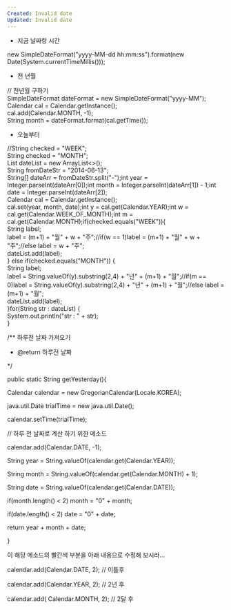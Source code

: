 ```yaml
---
Created: Invalid date
Updated: Invalid date
---
```

- 지금 날짜랑 시간

new SimpleDateFormat("yyyy-MM-dd hh:mm:ss").format(new Date(System.currentTimeMillis()));

- 전 년월

// 전년월 구하기  
SimpleDateFormat dateFormat = new SimpleDateFormat("yyyy-MM");  
Calendar cal = Calendar.getInstance();  
cal.add(Calendar.MONTH, -1);  
String month = dateFormat.format(cal.getTime());  

- 오늘부터

//String checked = "WEEK";  
String checked = "MONTH";  
List<String> dateList = new ArrayList<>();  
String fromDateStr = "2014-06-13";  
String[] dateArr = fromDateStr.split("-");int year = Integer.parseInt(dateArr[0]);int month = Integer.parseInt(dateArr[1]) - 1;int date = Integer.parseInt(dateArr[2]);  
Calendar cal = Calendar.getInstance();  
cal.set(year, month, date);int y = cal.get(Calendar.YEAR);int w = cal.get(Calendar.WEEK_OF_MONTH);int m = cal.get(Calendar.MONTH);if(checked.equals("WEEK")){  
String label;  
label = (m+1) + "월" + w + "주";//if(w == 1)label = (m+1) + "월" + w + "주";//else label = w + "주";  
dateList.add(label);  
} else if(checked.equals("MONTH")) {  
String label;  
label = String.valueOf(y).substring(2,4) + "년" + (m+1) + "월";//if(m == 0)label = String.valueOf(y).substring(2,4) + "년" + (m+1) + "월";//else label = (m+1) + "월";  
dateList.add(label);  
}for(String str : dateList) {  
System.out.println("str : " + str);  
}  

/** 하루전 날짜 가져오기

* @return 하루전 날짜

*/

public static String getYesterday(){

Calendar calendar = new GregorianCalendar(Locale.KOREA);

java.util.Date trialTime = new java.util.Date();

calendar.setTime(trialTime);

// 하루 전 날짜로 계산 하기 위한 메소드

calendar.add(Calendar.DATE, -1);

String year = String.valueOf(calendar.get(Calendar.YEAR));

String month = String.valueOf(calendar.get(Calendar.MONTH) + 1);

String date = String.valueOf(calendar.get(Calendar.DATE));

if(month.length() < 2) month = "0" + month;

if(date.length() < 2) date = "0" + date;

return year + month + date;

}

이 해당 메소드의 빨간색 부분을 아래 내용으로 수정해 보시라...

calendar.add(Calendar.DATE, 2); // 이틀후

calendar.add(Calendar.YEAR, 2); // 2년 후

calendar.add( Calendar.MONTH, 2); // 2달 후